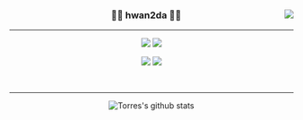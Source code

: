 

<!--
**Torres-09/Torres-09** is a ✨ _special_ ✨ repository because its `README.md` (this file) appears on your GitHub profile.
-->

<div align="center">
  
  <a><img align="right" src="https://github-readme-stats.vercel.app/api/top-langs/?username=torres-09&theme=dracula&exclude_repo=Computer-Science-Engineering&layout=compact&langs_count=10"/></a>
  
  ### 🏃‍♂️ hwan2da 🏃‍♂️ 
  
  ---
  
  <a href="https://github.com/Torres-09"><img src="https://hits.seeyoufarm.com/api/count/incr/badge.svg?url=https%3A%2F%2Fgithub.com%2FTorres-09&count_bg=%23000000&title_bg=%23000000&icon=github.svg&icon_color=%23E7E7E7&title=GitHub&edge_flat=false)"/></a>
  <a href="https://solved.ac/dla280"><img src="http://mazassumnida.wtf/api/mini/generate_badge?boj=dla280"/></a>
 
  <a href="https://velog.io/@hwan2da"><img src="https://img.shields.io/badge/hwan2da.log-3DDC84?style=flat-square&logo=Velog&logoColor=white"/></a>
  <a href="https://cooing-guardian-ca4.notion.site/Lim-SeHwan-b39e907f77a84d30b244583a727be803"><img src="https://img.shields.io/badge/hwan2da-ffffff?style=flat-square&logo=notion&logoColor=black"/></a>

  <br>
 


---

![Torres's github stats](https://github-readme-stats.vercel.app/api?username=Torres-09&show_icons=true&theme=github_dark)
  
  </div>
